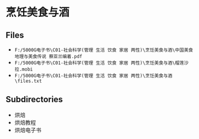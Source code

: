# 烹饪美食与酒

## Files

- `F:/5000G电子书\C01-社会科学(管理 生活 饮食 家居 两性)\烹饪美食与酒\中国美食地理与美食传说 蔡亚兰编着.pdf`
- `F:/5000G电子书\C01-社会科学(管理 生活 饮食 家居 两性)\烹饪美食与酒\榴莲沙拉.mobi`
- `F:/5000G电子书\C01-社会科学(管理 生活 饮食 家居 两性)\烹饪美食与酒\files.txt`

## Subdirectories

- 烘焙
- 烘焙教程
- 烘焙电子书
